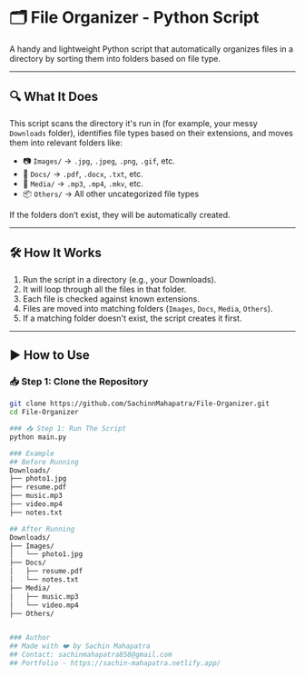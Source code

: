 # 🗂️ File Organizer - Python Script

A handy and lightweight Python script that automatically organizes files in a directory by sorting them into folders based on file type.

---

## 🔍 What It Does

This script scans the directory it's run in (for example, your messy `Downloads` folder), identifies file types based on their extensions, and moves them into relevant folders like:

- 📷 `Images/` → `.jpg`, `.jpeg`, `.png`, `.gif`, etc.
- 📄 `Docs/` → `.pdf`, `.docx`, `.txt`, etc.
- 🎵 `Media/` → `.mp3`, `.mp4`, `.mkv`, etc.
- 📦 `Others/` → All other uncategorized file types

If the folders don’t exist, they will be automatically created.

---

## 🛠️ How It Works

1. Run the script in a directory (e.g., your Downloads).
2. It will loop through all the files in that folder.
3. Each file is checked against known extensions.
4. Files are moved into matching folders (`Images`, `Docs`, `Media`, `Others`).
5. If a matching folder doesn't exist, the script creates it first.

---

## ▶️ How to Use

### 📥 Step 1: Clone the Repository
```bash
git clone https://github.com/SachinnMahapatra/File-Organizer.git
cd File-Organizer

### 📥 Step 1: Run The Script
python main.py

### Example
## Before Running 
Downloads/
├── photo1.jpg
├── resume.pdf
├── music.mp3
├── video.mp4
├── notes.txt

## After Running 
Downloads/
├── Images/
│   └── photo1.jpg
├── Docs/
│   ├── resume.pdf
│   └── notes.txt
├── Media/
│   ├── music.mp3
│   └── video.mp4
├── Others/


### Author 
## Made with ❤️ by Sachin Mahapatra
## Contact: sachinmahapatra858@gmail.com
## Portfolio - https://sachin-mahapatra.netlify.app/